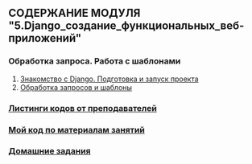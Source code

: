 ## СОДЕРЖАНИЕ МОДУЛЯ "5.Django_создание_функциональных_веб-приложений"
### Обработка запроса. Работа с шаблонами
1. [Знакомство с Django. Подготовка и запуск проекта](lesson_5.1/)
2. [Обработка запросов и шаблоны](lesson_5.2/)
### [Листинги кодов от преподавателей](DJ_code/)
### [Мой код по материалам занятий](lesson_5.1/dj_proect/)
### [Домашние задания](dj-homeworks/)
